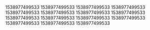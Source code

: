1538977499533
1538977499533
1538977499533
1538977499533
1538977499533
1538977499533
1538977499533
1538977499533
1538977499533
1538977499533
1538977499533
1538977499533
1538977499533
1538977499533
1538977499533